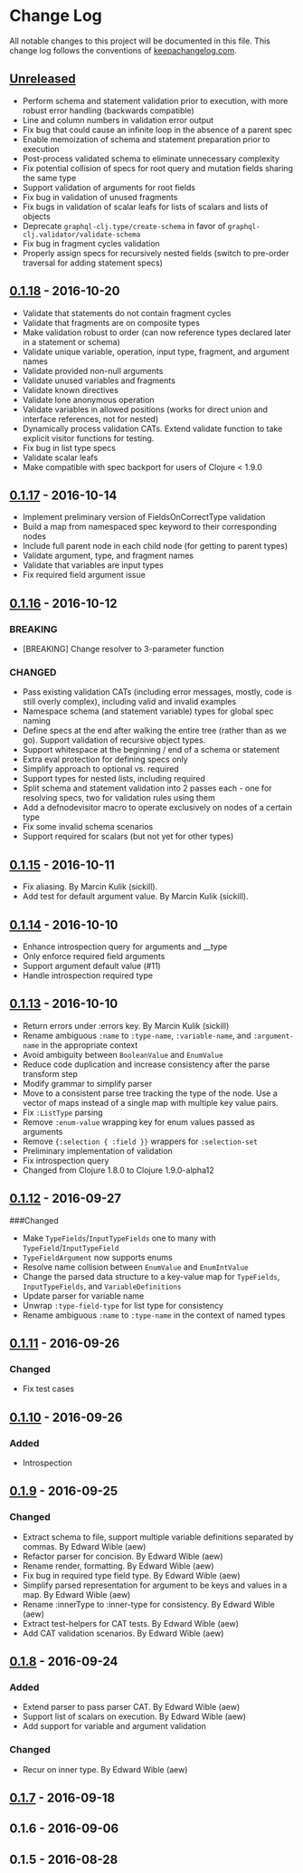 # Change Log
All notable changes to this project will be documented in this file. This change log follows the conventions of [keepachangelog.com](http://keepachangelog.com/).

## [Unreleased][unreleased]
- Perform schema and statement validation prior to execution, with more robust error handling (backwards compatible)
- Line and column numbers in validation error output
- Fix bug that could cause an infinite loop in the absence of a parent spec
- Enable memoization of schema and statement preparation prior to execution
- Post-process validated schema to eliminate unnecessary complexity
- Fix potential collision of specs for root query and mutation fields sharing the same type
- Support validation of arguments for root fields
- Fix bug in validation of unused fragments
- Fix bugs in validation of scalar leafs for lists of scalars and lists of objects
- Deprecate `graphql-clj.type/create-schema` in favor of `graphql-clj.validator/validate-schema`
- Fix bug in fragment cycles validation
- Properly assign specs for recursively nested fields (switch to pre-order traversal for adding statement specs)

## [0.1.18] - 2016-10-20
- Validate that statements do not contain fragment cycles
- Validate that fragments are on composite types
- Make validation robust to order (can now reference types declared later in a statement or schema)
- Validate unique variable, operation, input type, fragment, and argument names
- Validate provided non-null arguments
- Validate unused variables and fragments
- Validate known directives
- Validate lone anonymous operation
- Validate variables in allowed positions (works for direct union and interface references, not for nested)
- Dynamically process validation CATs.  Extend validate function to take explicit visitor functions for testing.
- Fix bug in list type specs
- Validate scalar leafs
- Make compatible with spec backport for users of Clojure < 1.9.0

## [0.1.17] - 2016-10-14
- Implement preliminary version of FieldsOnCorrectType validation
- Build a map from namespaced spec keyword to their corresponding nodes
- Include full parent node in each child node (for getting to parent types)
- Validate argument, type, and fragment names
- Validate that variables are input types
- Fix required field argument issue

## [0.1.16] - 2016-10-12
### BREAKING
- [BREAKING] Change resolver to 3-parameter function

### CHANGED
- Pass existing validation CATs (including error messages, mostly, code is still overly complex), including valid and invalid examples
- Namespace schema (and statement variable) types for global spec naming
- Define specs at the end after walking the entire tree (rather than as we go). Support validation of recursive object types.
- Support whitespace at the beginning / end of a schema or statement
- Extra eval protection for defining specs only
- Simplify approach to optional vs. required
- Support types for nested lists, including required
- Split schema and statement validation into 2 passes each - one for resolving specs, two for validation rules using them
- Add a defnodevisitor macro to operate exclusively on nodes of a certain type
- Fix some invalid schema scenarios
- Support required for scalars (but not yet for other types)

## [0.1.15] - 2016-10-11
- Fix aliasing. By Marcin Kulik (sickill).
- Add test for default argument value. By Marcin Kulik (sickill).

## [0.1.14] - 2016-10-10
- Enhance introspection query for arguments and __type
- Only enforce required field arguments
- Support argument default value (#11)
- Handle introspection required type

## [0.1.13] - 2016-10-10
- Return errors under :errors key. By Marcin Kulik (sickill)
- Rename ambiguous `:name` to `:type-name`, `:variable-name`, and `:argument-name` in the appropriate context
- Avoid ambiguity between `BooleanValue` and `EnumValue`
- Reduce code duplication and increase consistency after the parse transform step
- Modify grammar to simplify parser
- Move to a consistent parse tree tracking the type of the node.  Use a vector of maps instead of a single map with multiple key value pairs.
- Fix `:ListType` parsing
- Remove `:enum-value` wrapping key for enum values passed as arguments
- Remove `{:selection { :field }}` wrappers for `:selection-set`
- Preliminary implementation of validation
- Fix introspection query
- Changed from Clojure 1.8.0 to Clojure 1.9.0-alpha12

## [0.1.12] - 2016-09-27
###Changed
- Make `TypeFields`/`InputTypeFields` one to many with `TypeField`/`InputTypeField`
- `TypeFieldArgument` now supports enums
- Resolve name collision between `EnumValue` and `EnumIntValue`
- Change the parsed data structure to a key-value map for `TypeFields`, `InputTypeFields`, and `VariableDefinitions`
- Update parser for variable name
- Unwrap `:type-field-type` for list type for consistency
- Rename ambiguous `:name` to `:type-name` in the context of named types

## [0.1.11] - 2016-09-26
### Changed
- Fix test cases

## [0.1.10] - 2016-09-26
### Added
- Introspection

## [0.1.9] - 2016-09-25
### Changed
- Extract schema to file, support multiple variable definitions separated by commas. By Edward Wible (aew)
- Refactor parser for concision. By Edward Wible (aew)
- Rename render, formatting. By Edward Wible (aew)
- Fix bug in required type field type. By Edward Wible (aew)
- Simplify parsed representation for argument to be keys and values in a map. By Edward Wible (aew)
- Rename :innerType to :inner-type for consistency. By Edward Wible (aew)
- Extract test-helpers for CAT tests. By Edward Wible (aew)
- Add CAT validation scenarios. By Edward Wible (aew)

## [0.1.8] - 2016-09-24
### Added
- Extend parser to pass parser CAT. By Edward Wible (aew)
- Support list of scalars on execution. By Edward Wible (aew)
- Add support for variable and argument validation

### Changed
- Recur on inner type. By Edward Wible (aew)

## [0.1.7] - 2016-09-18

## 0.1.6 - 2016-09-06

## 0.1.5 - 2016-08-28

[unreleased]: https://github.com/tendant/graphql-clj/compare/0.1.18...HEAD
[0.1.18]: https://github.com/tendant/graphql-clj/compare/0.1.17...0.1.18
[0.1.17]: https://github.com/tendant/graphql-clj/compare/0.1.16...0.1.17
[0.1.16]: https://github.com/tendant/graphql-clj/compare/0.1.15...0.1.16
[0.1.15]: https://github.com/tendant/graphql-clj/compare/0.1.14...0.1.15
[0.1.14]: https://github.com/tendant/graphql-clj/compare/0.1.13...0.1.14
[0.1.13]: https://github.com/tendant/graphql-clj/compare/0.1.12...0.1.13
[0.1.12]: https://github.com/tendant/graphql-clj/compare/0.1.11...0.1.12
[0.1.11]: https://github.com/tendant/graphql-clj/compare/0.1.10...0.1.11
[0.1.10]: https://github.com/tendant/graphql-clj/compare/0.1.9...0.1.10
[0.1.9]: https://github.com/tendant/graphql-clj/compare/0.1.8...0.1.9
[0.1.8]: https://github.com/tendant/graphql-clj/compare/0.1.7...0.1.8
[0.1.7]: https://github.com/tendant/graphql-clj/compare/0.1.6...0.1.7
